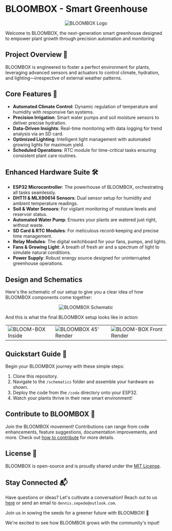 # BLOOMBOX - Smart Greenhouse

<p align="center">
  <img src="https://github.com/Den-Sec/BLOOMBOX-Smart-Greenhouse/assets/156823722/289e457c-592f-4e86-87cc-6aa00146be92" alt="BLOOMBOX Logo">
</p>

Welcome to BLOOMBOX, the next-generation smart greenhouse designed to empower plant growth through precision automation and monitoring

## Project Overview 🌱

BLOOMBOX is engineered to foster a perfect environment for plants, leveraging advanced sensors and actuators to control climate, hydration, and lighting—irrespective of external weather patterns.

## Core Features 🌟

- **Automated Climate Control**: Dynamic regulation of temperature and humidity with responsive fan systems.
- **Precision Irrigation**: Smart water pumps and soil moisture sensors to deliver precise hydration.
- **Data-Driven Insights**: Real-time monitoring with data logging for trend analysis via an SD card.
- **Optimized Lighting**: Intelligent light management with automated growing lights for maximum yield.
- **Scheduled Operations**: RTC module for time-critical tasks ensuring consistent plant care routines.

## Enhanced Hardware Suite 🛠️

- **ESP32 Microcontroller**: The powerhouse of BLOOMBOX, orchestrating all tasks seamlessly.
- **DHT11 & MLX90614 Sensors**: Dual sensor setup for humidity and ambient temperature readings.
- **Soil & Water Sensors**: For vigilant monitoring of moisture levels and reservoir status.
- **Automated Water Pump**: Ensures your plants are watered just right, without waste.
- **SD Card & RTC Modules**: For meticulous record-keeping and precise time management.
- **Relay Modules**: The digital switchboard for your fans, pumps, and lights.
- **Fans & Growing Light**: A breath of fresh air and a spectrum of light to simulate natural conditions.
- **Power Supply**: Robust energy source designed for uninterrupted greenhouse operations.

## Design and Schematics

Here's the schematic of our setup to give you a clear idea of how BLOOMBOX components come together:

<p align="center">
  <img src="https://github.com/Den-Sec/BLOOMBOX-Smart-Greenhouse/assets/156823722/9067bb86-4fa3-4c68-bdf8-34dae4e77545)" alt="BLOOMBOX Schematic">
</p>

And this is what the final BLOOMBOX setup looks like in action:

<p align="center">
  <table>
    <tr>
      <td>
        <img src="https://github.com/Den-Sec/BLOOMBOX-Smart-Greenhouse/assets/156823722/366a92b9-4b57-436d-816b-2e192ecfaabe" alt="BLOOM-BOX Inside">
      </td>
      <td>
        <img src="https://github.com/Den-Sec/BLOOMBOX-Smart-Greenhouse/assets/156823722/ea4bae00-6bef-4f3c-84bf-0db95853c702" alt="BLOOMBOX 45' Render">
      </td>
      <td>
        <img src="https://github.com/Den-Sec/BLOOMBOX-Smart-Greenhouse/assets/156823722/e7ffea42-e1b6-4e57-9faa-30051d715a65" alt="BLOOM-BOX Front Render">
      </td>
    </tr>
  </table>
</p>

## Quickstart Guide 🚀

Begin your BLOOMBOX journey with these simple steps:

1. Clone this repository.
2. Navigate to the `/schematics` folder and assemble your hardware as shown.
3. Deploy the code from the `/code` directory onto your ESP32.
4. Watch your plants thrive in their new smart environment!

## Contribute to BLOOMBOX 🤝

Join the BLOOMBOX movement! Contributions can range from code enhancements, feature suggestions, documentation improvements, and more. Check out [how to contribute](CONTRIBUTING.md) for more details.

## License 📄

BLOOMBOX is open-source and is proudly shared under the [MIT License](LICENSE).

## Stay Connected 📬

Have questions or ideas? Let's cultivate a conversation! Reach out to us [here](https://github.com/Den-Sec/BLOOMBOX-Smart-Greenhouse/issues) or send an email to `dennis.sepede@outlook.com`.

Join us in sowing the seeds for a greener future with BLOOMBOX! 🌼


We're excited to see how BLOOMBOX grows with the community's input!
